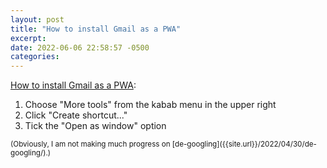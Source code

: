 ```yaml
---
layout: post
title: "How to install Gmail as a PWA"
excerpt: 
date: 2022-06-06 22:58:57 -0500
categories: 
---
```


[How to install Gmail as a PWA](https://www.reddit.com/r/GMail/comments/c3o1fm/comment/f4m0um5/?utm_source=share&utm_medium=web2x&context=3):

1. Choose "More tools" from the kabab menu in the upper right  
2. Click "Create shortcut..."  
3. Tick the "Open as window" option

<small>
(Obviously, I am not making much progress on [de-googling]({{site.url}}/2022/04/30/de-googling/).)
</small>
